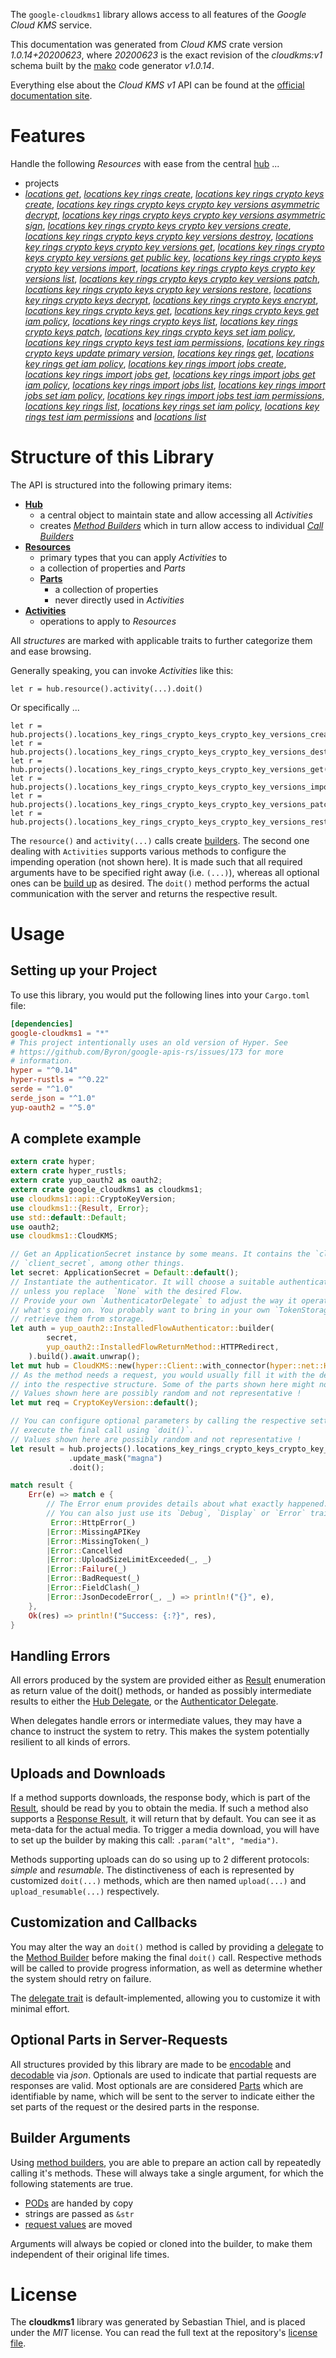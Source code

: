 <!---
DO NOT EDIT !
This file was generated automatically from 'src/mako/api/README.md.mako'
DO NOT EDIT !
-->
The `google-cloudkms1` library allows access to all features of the *Google Cloud KMS* service.

This documentation was generated from *Cloud KMS* crate version *1.0.14+20200623*, where *20200623* is the exact revision of the *cloudkms:v1* schema built by the [mako](http://www.makotemplates.org/) code generator *v1.0.14*.

Everything else about the *Cloud KMS* *v1* API can be found at the
[official documentation site](https://cloud.google.com/kms/).
# Features

Handle the following *Resources* with ease from the central [hub](https://docs.rs/google-cloudkms1/1.0.14+20200623/google_cloudkms1/CloudKMS) ... 

* projects
 * [*locations get*](https://docs.rs/google-cloudkms1/1.0.14+20200623/google_cloudkms1/api::ProjectLocationGetCall), [*locations key rings create*](https://docs.rs/google-cloudkms1/1.0.14+20200623/google_cloudkms1/api::ProjectLocationKeyRingCreateCall), [*locations key rings crypto keys create*](https://docs.rs/google-cloudkms1/1.0.14+20200623/google_cloudkms1/api::ProjectLocationKeyRingCryptoKeyCreateCall), [*locations key rings crypto keys crypto key versions asymmetric decrypt*](https://docs.rs/google-cloudkms1/1.0.14+20200623/google_cloudkms1/api::ProjectLocationKeyRingCryptoKeyCryptoKeyVersionAsymmetricDecryptCall), [*locations key rings crypto keys crypto key versions asymmetric sign*](https://docs.rs/google-cloudkms1/1.0.14+20200623/google_cloudkms1/api::ProjectLocationKeyRingCryptoKeyCryptoKeyVersionAsymmetricSignCall), [*locations key rings crypto keys crypto key versions create*](https://docs.rs/google-cloudkms1/1.0.14+20200623/google_cloudkms1/api::ProjectLocationKeyRingCryptoKeyCryptoKeyVersionCreateCall), [*locations key rings crypto keys crypto key versions destroy*](https://docs.rs/google-cloudkms1/1.0.14+20200623/google_cloudkms1/api::ProjectLocationKeyRingCryptoKeyCryptoKeyVersionDestroyCall), [*locations key rings crypto keys crypto key versions get*](https://docs.rs/google-cloudkms1/1.0.14+20200623/google_cloudkms1/api::ProjectLocationKeyRingCryptoKeyCryptoKeyVersionGetCall), [*locations key rings crypto keys crypto key versions get public key*](https://docs.rs/google-cloudkms1/1.0.14+20200623/google_cloudkms1/api::ProjectLocationKeyRingCryptoKeyCryptoKeyVersionGetPublicKeyCall), [*locations key rings crypto keys crypto key versions import*](https://docs.rs/google-cloudkms1/1.0.14+20200623/google_cloudkms1/api::ProjectLocationKeyRingCryptoKeyCryptoKeyVersionImportCall), [*locations key rings crypto keys crypto key versions list*](https://docs.rs/google-cloudkms1/1.0.14+20200623/google_cloudkms1/api::ProjectLocationKeyRingCryptoKeyCryptoKeyVersionListCall), [*locations key rings crypto keys crypto key versions patch*](https://docs.rs/google-cloudkms1/1.0.14+20200623/google_cloudkms1/api::ProjectLocationKeyRingCryptoKeyCryptoKeyVersionPatchCall), [*locations key rings crypto keys crypto key versions restore*](https://docs.rs/google-cloudkms1/1.0.14+20200623/google_cloudkms1/api::ProjectLocationKeyRingCryptoKeyCryptoKeyVersionRestoreCall), [*locations key rings crypto keys decrypt*](https://docs.rs/google-cloudkms1/1.0.14+20200623/google_cloudkms1/api::ProjectLocationKeyRingCryptoKeyDecryptCall), [*locations key rings crypto keys encrypt*](https://docs.rs/google-cloudkms1/1.0.14+20200623/google_cloudkms1/api::ProjectLocationKeyRingCryptoKeyEncryptCall), [*locations key rings crypto keys get*](https://docs.rs/google-cloudkms1/1.0.14+20200623/google_cloudkms1/api::ProjectLocationKeyRingCryptoKeyGetCall), [*locations key rings crypto keys get iam policy*](https://docs.rs/google-cloudkms1/1.0.14+20200623/google_cloudkms1/api::ProjectLocationKeyRingCryptoKeyGetIamPolicyCall), [*locations key rings crypto keys list*](https://docs.rs/google-cloudkms1/1.0.14+20200623/google_cloudkms1/api::ProjectLocationKeyRingCryptoKeyListCall), [*locations key rings crypto keys patch*](https://docs.rs/google-cloudkms1/1.0.14+20200623/google_cloudkms1/api::ProjectLocationKeyRingCryptoKeyPatchCall), [*locations key rings crypto keys set iam policy*](https://docs.rs/google-cloudkms1/1.0.14+20200623/google_cloudkms1/api::ProjectLocationKeyRingCryptoKeySetIamPolicyCall), [*locations key rings crypto keys test iam permissions*](https://docs.rs/google-cloudkms1/1.0.14+20200623/google_cloudkms1/api::ProjectLocationKeyRingCryptoKeyTestIamPermissionCall), [*locations key rings crypto keys update primary version*](https://docs.rs/google-cloudkms1/1.0.14+20200623/google_cloudkms1/api::ProjectLocationKeyRingCryptoKeyUpdatePrimaryVersionCall), [*locations key rings get*](https://docs.rs/google-cloudkms1/1.0.14+20200623/google_cloudkms1/api::ProjectLocationKeyRingGetCall), [*locations key rings get iam policy*](https://docs.rs/google-cloudkms1/1.0.14+20200623/google_cloudkms1/api::ProjectLocationKeyRingGetIamPolicyCall), [*locations key rings import jobs create*](https://docs.rs/google-cloudkms1/1.0.14+20200623/google_cloudkms1/api::ProjectLocationKeyRingImportJobCreateCall), [*locations key rings import jobs get*](https://docs.rs/google-cloudkms1/1.0.14+20200623/google_cloudkms1/api::ProjectLocationKeyRingImportJobGetCall), [*locations key rings import jobs get iam policy*](https://docs.rs/google-cloudkms1/1.0.14+20200623/google_cloudkms1/api::ProjectLocationKeyRingImportJobGetIamPolicyCall), [*locations key rings import jobs list*](https://docs.rs/google-cloudkms1/1.0.14+20200623/google_cloudkms1/api::ProjectLocationKeyRingImportJobListCall), [*locations key rings import jobs set iam policy*](https://docs.rs/google-cloudkms1/1.0.14+20200623/google_cloudkms1/api::ProjectLocationKeyRingImportJobSetIamPolicyCall), [*locations key rings import jobs test iam permissions*](https://docs.rs/google-cloudkms1/1.0.14+20200623/google_cloudkms1/api::ProjectLocationKeyRingImportJobTestIamPermissionCall), [*locations key rings list*](https://docs.rs/google-cloudkms1/1.0.14+20200623/google_cloudkms1/api::ProjectLocationKeyRingListCall), [*locations key rings set iam policy*](https://docs.rs/google-cloudkms1/1.0.14+20200623/google_cloudkms1/api::ProjectLocationKeyRingSetIamPolicyCall), [*locations key rings test iam permissions*](https://docs.rs/google-cloudkms1/1.0.14+20200623/google_cloudkms1/api::ProjectLocationKeyRingTestIamPermissionCall) and [*locations list*](https://docs.rs/google-cloudkms1/1.0.14+20200623/google_cloudkms1/api::ProjectLocationListCall)




# Structure of this Library

The API is structured into the following primary items:

* **[Hub](https://docs.rs/google-cloudkms1/1.0.14+20200623/google_cloudkms1/CloudKMS)**
    * a central object to maintain state and allow accessing all *Activities*
    * creates [*Method Builders*](https://docs.rs/google-cloudkms1/1.0.14+20200623/google_cloudkms1/client::MethodsBuilder) which in turn
      allow access to individual [*Call Builders*](https://docs.rs/google-cloudkms1/1.0.14+20200623/google_cloudkms1/client::CallBuilder)
* **[Resources](https://docs.rs/google-cloudkms1/1.0.14+20200623/google_cloudkms1/client::Resource)**
    * primary types that you can apply *Activities* to
    * a collection of properties and *Parts*
    * **[Parts](https://docs.rs/google-cloudkms1/1.0.14+20200623/google_cloudkms1/client::Part)**
        * a collection of properties
        * never directly used in *Activities*
* **[Activities](https://docs.rs/google-cloudkms1/1.0.14+20200623/google_cloudkms1/client::CallBuilder)**
    * operations to apply to *Resources*

All *structures* are marked with applicable traits to further categorize them and ease browsing.

Generally speaking, you can invoke *Activities* like this:

```Rust,ignore
let r = hub.resource().activity(...).doit()
```

Or specifically ...

```ignore
let r = hub.projects().locations_key_rings_crypto_keys_crypto_key_versions_create(...).doit()
let r = hub.projects().locations_key_rings_crypto_keys_crypto_key_versions_destroy(...).doit()
let r = hub.projects().locations_key_rings_crypto_keys_crypto_key_versions_get(...).doit()
let r = hub.projects().locations_key_rings_crypto_keys_crypto_key_versions_import(...).doit()
let r = hub.projects().locations_key_rings_crypto_keys_crypto_key_versions_patch(...).doit()
let r = hub.projects().locations_key_rings_crypto_keys_crypto_key_versions_restore(...).doit()
```

The `resource()` and `activity(...)` calls create [builders][builder-pattern]. The second one dealing with `Activities` 
supports various methods to configure the impending operation (not shown here). It is made such that all required arguments have to be 
specified right away (i.e. `(...)`), whereas all optional ones can be [build up][builder-pattern] as desired.
The `doit()` method performs the actual communication with the server and returns the respective result.

# Usage

## Setting up your Project

To use this library, you would put the following lines into your `Cargo.toml` file:

```toml
[dependencies]
google-cloudkms1 = "*"
# This project intentionally uses an old version of Hyper. See
# https://github.com/Byron/google-apis-rs/issues/173 for more
# information.
hyper = "^0.14"
hyper-rustls = "^0.22"
serde = "^1.0"
serde_json = "^1.0"
yup-oauth2 = "^5.0"
```

## A complete example

```Rust
extern crate hyper;
extern crate hyper_rustls;
extern crate yup_oauth2 as oauth2;
extern crate google_cloudkms1 as cloudkms1;
use cloudkms1::api::CryptoKeyVersion;
use cloudkms1::{Result, Error};
use std::default::Default;
use oauth2;
use cloudkms1::CloudKMS;

// Get an ApplicationSecret instance by some means. It contains the `client_id` and 
// `client_secret`, among other things.
let secret: ApplicationSecret = Default::default();
// Instantiate the authenticator. It will choose a suitable authentication flow for you, 
// unless you replace  `None` with the desired Flow.
// Provide your own `AuthenticatorDelegate` to adjust the way it operates and get feedback about 
// what's going on. You probably want to bring in your own `TokenStorage` to persist tokens and
// retrieve them from storage.
let auth = yup_oauth2::InstalledFlowAuthenticator::builder(
        secret,
        yup_oauth2::InstalledFlowReturnMethod::HTTPRedirect,
    ).build().await.unwrap();
let mut hub = CloudKMS::new(hyper::Client::with_connector(hyper::net::HttpsConnector::new(hyper_rustls::TlsClient::new())), auth);
// As the method needs a request, you would usually fill it with the desired information
// into the respective structure. Some of the parts shown here might not be applicable !
// Values shown here are possibly random and not representative !
let mut req = CryptoKeyVersion::default();

// You can configure optional parameters by calling the respective setters at will, and
// execute the final call using `doit()`.
// Values shown here are possibly random and not representative !
let result = hub.projects().locations_key_rings_crypto_keys_crypto_key_versions_patch(req, "name")
             .update_mask("magna")
             .doit();

match result {
    Err(e) => match e {
        // The Error enum provides details about what exactly happened.
        // You can also just use its `Debug`, `Display` or `Error` traits
         Error::HttpError(_)
        |Error::MissingAPIKey
        |Error::MissingToken(_)
        |Error::Cancelled
        |Error::UploadSizeLimitExceeded(_, _)
        |Error::Failure(_)
        |Error::BadRequest(_)
        |Error::FieldClash(_)
        |Error::JsonDecodeError(_, _) => println!("{}", e),
    },
    Ok(res) => println!("Success: {:?}", res),
}

```
## Handling Errors

All errors produced by the system are provided either as [Result](https://docs.rs/google-cloudkms1/1.0.14+20200623/google_cloudkms1/client::Result) enumeration as return value of
the doit() methods, or handed as possibly intermediate results to either the 
[Hub Delegate](https://docs.rs/google-cloudkms1/1.0.14+20200623/google_cloudkms1/client::Delegate), or the [Authenticator Delegate](https://docs.rs/yup-oauth2/*/yup_oauth2/trait.AuthenticatorDelegate.html).

When delegates handle errors or intermediate values, they may have a chance to instruct the system to retry. This 
makes the system potentially resilient to all kinds of errors.

## Uploads and Downloads
If a method supports downloads, the response body, which is part of the [Result](https://docs.rs/google-cloudkms1/1.0.14+20200623/google_cloudkms1/client::Result), should be
read by you to obtain the media.
If such a method also supports a [Response Result](https://docs.rs/google-cloudkms1/1.0.14+20200623/google_cloudkms1/client::ResponseResult), it will return that by default.
You can see it as meta-data for the actual media. To trigger a media download, you will have to set up the builder by making
this call: `.param("alt", "media")`.

Methods supporting uploads can do so using up to 2 different protocols: 
*simple* and *resumable*. The distinctiveness of each is represented by customized 
`doit(...)` methods, which are then named `upload(...)` and `upload_resumable(...)` respectively.

## Customization and Callbacks

You may alter the way an `doit()` method is called by providing a [delegate](https://docs.rs/google-cloudkms1/1.0.14+20200623/google_cloudkms1/client::Delegate) to the 
[Method Builder](https://docs.rs/google-cloudkms1/1.0.14+20200623/google_cloudkms1/client::CallBuilder) before making the final `doit()` call. 
Respective methods will be called to provide progress information, as well as determine whether the system should 
retry on failure.

The [delegate trait](https://docs.rs/google-cloudkms1/1.0.14+20200623/google_cloudkms1/client::Delegate) is default-implemented, allowing you to customize it with minimal effort.

## Optional Parts in Server-Requests

All structures provided by this library are made to be [encodable](https://docs.rs/google-cloudkms1/1.0.14+20200623/google_cloudkms1/client::RequestValue) and 
[decodable](https://docs.rs/google-cloudkms1/1.0.14+20200623/google_cloudkms1/client::ResponseResult) via *json*. Optionals are used to indicate that partial requests are responses 
are valid.
Most optionals are are considered [Parts](https://docs.rs/google-cloudkms1/1.0.14+20200623/google_cloudkms1/client::Part) which are identifiable by name, which will be sent to 
the server to indicate either the set parts of the request or the desired parts in the response.

## Builder Arguments

Using [method builders](https://docs.rs/google-cloudkms1/1.0.14+20200623/google_cloudkms1/client::CallBuilder), you are able to prepare an action call by repeatedly calling it's methods.
These will always take a single argument, for which the following statements are true.

* [PODs][wiki-pod] are handed by copy
* strings are passed as `&str`
* [request values](https://docs.rs/google-cloudkms1/1.0.14+20200623/google_cloudkms1/client::RequestValue) are moved

Arguments will always be copied or cloned into the builder, to make them independent of their original life times.

[wiki-pod]: http://en.wikipedia.org/wiki/Plain_old_data_structure
[builder-pattern]: http://en.wikipedia.org/wiki/Builder_pattern
[google-go-api]: https://github.com/google/google-api-go-client

# License
The **cloudkms1** library was generated by Sebastian Thiel, and is placed 
under the *MIT* license.
You can read the full text at the repository's [license file][repo-license].

[repo-license]: https://github.com/Byron/google-apis-rsblob/master/LICENSE.md
